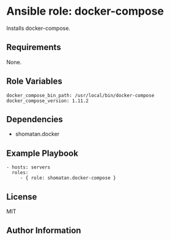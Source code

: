 Ansible role: docker-compose
=========

Installs docker-compose.

Requirements
------------

None.

Role Variables
--------------

    docker_compose_bin_path: /usr/local/bin/docker-compose
    docker_compose_version: 1.11.2

Dependencies
------------

- shomatan.docker

Example Playbook
----------------

    - hosts: servers
      roles:
         - { role: shomatan.docker-compose }

License
-------

MIT

Author Information
------------------
